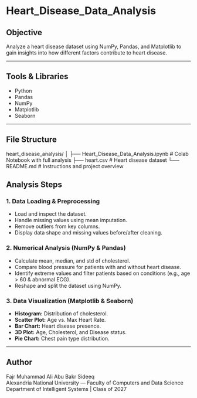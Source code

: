 # Heart_Disease_Data_Analysis

##  Objective
Analyze a heart disease dataset using NumPy, Pandas, and Matplotlib to gain insights into how different factors contribute to heart disease.

---

##  Tools & Libraries
- Python 
- Pandas
- NumPy
- Matplotlib
- Seaborn

---

##  File Structure

heart_disease_analysis/
│
├── Heart_Disease_Data_Analysis.ipynb # Colab Notebook with full analysis
├── heart.csv # Heart disease dataset
└── README.md # Instructions and project overview

##  Analysis Steps

### 1. Data Loading & Preprocessing
- Load and inspect the dataset.
- Handle missing values using mean imputation.
- Remove outliers from key columns.
- Display data shape and missing values before/after cleaning.

### 2. Numerical Analysis (NumPy & Pandas)
- Calculate mean, median, and std of cholesterol.
- Compare blood pressure for patients with and without heart disease.
- Identify extreme values and filter patients based on conditions (e.g., age > 60 & abnormal ECG).
- Reshape and split the dataset using NumPy.

### 3. Data Visualization (Matplotlib & Seaborn)
- **Histogram:** Distribution of cholesterol.
- **Scatter Plot:** Age vs. Max Heart Rate.
- **Bar Chart:** Heart disease presence.
- **3D Plot:** Age, Cholesterol, and Disease status.
- **Pie Chart:** Chest pain type distribution.

---
##  Author
Fajr Muhammad Ali Abu Bakr Sideeq  
Alexandria National University — Faculty of Computers and Data Science  
Department of Intelligent Systems | Class of 2027
